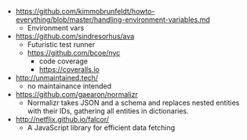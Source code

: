 - https://github.com/kimmobrunfeldt/howto-everything/blob/master/handling-environment-variables.md
  - Environment vars
- https://github.com/sindresorhus/ava
  - Futuristic test runner
  - https://github.com/bcoe/nyc
      - code coverage 
      - https://coveralls.io
- http://unmaintained.tech/
  - no maintainance intended 
- https://github.com/gaearon/normalizr
  - Normalizr takes JSON and a schema and replaces nested entities with their IDs, gathering all entities in dictionaries.
- http://netflix.github.io/falcor/
  - A JavaScript library for efficient data fetching 

